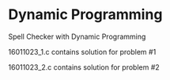 # Dynamic Programming
 Spell Checker with Dynamic Programming
 
16011023_1.c contains solution for problem #1

16011023_2.c contains solution for problem #2

